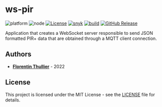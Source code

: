 # ws-pir

![platform](https://img.shields.io/badge/platform-linux--64%20%7C%20osx--64%20%7C%20win--32%20%7C%20win--64%20-lightgrey) ![node](https://img.shields.io/badge/node-%3E%3D16-blue) [![License](https://img.shields.io/github/license/FlorentinTh/ws-pir)](https://github.com/FlorentinTh/ws-pir/blob/master/LICENSE) [![snyk](https://github.com/FlorentinTh/ws-pir/actions/workflows/dependencies.yml/badge.svg)](https://github.com/FlorentinTh/ws-pir/actions/workflows/dependencies.yml) [![build](https://github.com/FlorentinTh/ws-pir/actions/workflows/build.yml/badge.svg)](https://github.com/FlorentinTh/ws-pir/actions/workflows/build.yml) [![GitHub Release](https://img.shields.io/github/release/FlorentinTh/ws-pir)](https://github.com/FlorentinTh/ws-pir/releases)

Application that creates a WebSocket server responsible to send JSON formatted PIR+ data that are obtained through a MQTT client connection.

## Authors

- [**Florentin Thullier**](https://github.com/FlorentinTh) - 2022

## License

This project is licensed under the MIT License - see the [LICENSE](LICENSE) file for details.
